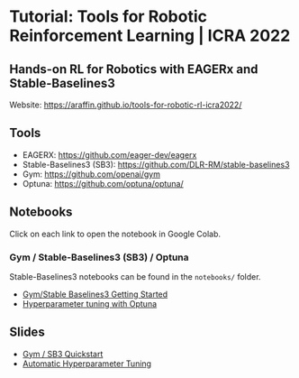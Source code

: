 # Tutorial: Tools for Robotic Reinforcement Learning | ICRA 2022
## Hands-on RL for Robotics with EAGERx and Stable-Baselines3


Website: https://araffin.github.io/tools-for-robotic-rl-icra2022/

## Tools

- EAGERX: https://github.com/eager-dev/eagerx
- Stable-Baselines3 (SB3): https://github.com/DLR-RM/stable-baselines3
- Gym: https://github.com/openai/gym
- Optuna: https://github.com/optuna/optuna/

## Notebooks

Click on each link to open the notebook in Google Colab.

### Gym / Stable-Baselines3 (SB3) / Optuna

Stable-Baselines3 notebooks can be found in the `notebooks/` folder.

- [Gym/Stable Baselines3 Getting Started](https://colab.research.google.com/github/araffin/tools-for-robotic-rl-icra2022/blob/main/notebooks/icra_hands_on_sb3.ipynb)
- [Hyperparameter tuning with Optuna](https://colab.research.google.com/github/araffin/tools-for-robotic-rl-icra2022/blob/main/notebooks/optuna_lab.ipynb)

<!--
### EAGERx

EAGERX notebooks can be found in the [eagerx tutorials](https://github.com/eager-dev/eagerx_tutorials) repository.

Exercise instructions can be found here: https://araffin.github.io/tools-for-robotic-rl-icra2022/notebooks/eagerx_exercises.html -->


## Slides

- [Gym / SB3 Quickstart](https://araffin.github.io/slides/icra22-gym-sb3-quickstart/)
- [Automatic Hyperparameter Tuning](https://araffin.github.io/slides/icra22-hyperparam-opt/)
